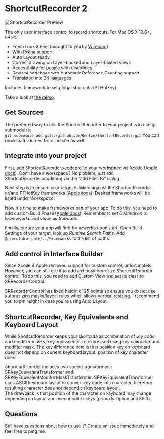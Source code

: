 ShortcutRecorder 2
====================
![ShortcutRecorder Preview](http://wireload.net/open_source/ShortcutRecorder%20Preview.png)

The only user interface control to record shortcuts. For Mac OS X 10.6+, 64bit.

- Fresh Look & Feel (brought to you by [Wireload](http://wireload.net))
- With Retina support
- Auto Layout ready
- Correct drawing on Layer-backed and Layer-hosted views
- Accessibility for people with disabilities
- Revised codebase with Automatic Reference Counting support
- Translated into 24 languages

Includes framework to set global shortcuts (PTHotKey).

Take a look at [the demo](https://github.com/Kentzo/ShortcutRecorderDemo).

Get Sources
-----------
The preferred way to add the ShortcutRecorder to your project is to use git submodules:  
`git submodule add git://github.com/Kentzo/ShortcutRecorder.git`
You can download sources from the site as well.

Integrate into your project
---------------------------
First, add ShortcutRecorder.xcodeproj to your workspace via Xcode ([Apple docs](http://developer.apple.com/library/ios/#recipes/xcode_help-structure_navigator/articles/adding_a_project_to_a_workspace.html)). Don't have a workspace? No problem, just add ShortcutRecorder.xcodeproj via the "Add Files to" dialog.

Next step is to ensure your target is linked against the ShortcutRecorder or/and PTHotKey frameworks ([Apple docs](http://developer.apple.com/library/ios/#recipes/xcode_help-project_editor/Articles/AddingaLibrarytoaTarget.html#//apple_ref/doc/uid/TP40010155-CH17)). Desired frameworks will be listed under *Workspace*.

Now it's time to make frameworks part of your app. To do this, you need to add custom Build Phase ([Apple docs](http://developer.apple.com/library/ios/#recipes/xcode_help-project_editor/Articles/CreatingaCopyFilesBuildPhase.html)). Remember to set *Destination* to *Frameworks* and clean up *Subpath*.

Finally, ensure your app will find frameworks upon start. Open Build Settings of your target, look up *Runtime Search Paths*. Add `@executable_path/../Frameworks` to the list of paths.

Add control in Interface Builder
--------------------------------
Since Xcode 4 Apple removed support for custom control, unfortunately. However, you can still use it to add and position/resize ShortcutRecorder control. To do this, you need to add Custom View and set its class to SRRecorderControl.  

SRRecorderControl has fixed height of 25 points so ensure you do not use autoresizing masks/layout rules which allows vertical resizing. I recommend you to pin height in case you're using Auto Layout.

ShortcutRecorder, Key Equivalents and Keyboard Layout
----------------------------------------------------
While ShortcutRecorder keeps your shortcuts as combination of *key code* and modifier masks, key equivalents are expressed using *key character* and modifier mask. The key difference here is that position key on keyboard does not depend on current keyboard layout, position of key character does. 

ShortcutRecorder includes two special transformers: SRKeyEquivalentTransformer and SRKeyEquivalentModifierMaskTransformer. SRKeyEquivalentTransformer uses ASCII keyboard layout to convert key code into character, therefore resulting character does not depend on keyboard layout.  
The drawback is that position of the character on keyboard may change depending on layout and used modifier keys (primarly Option and Shift).

Questions
---------
Still have questions about how to use it? [Create an issue](https://github.com/Kentzo/ShortcutRecorder/issues/new) immediately and feel free to ping me.
